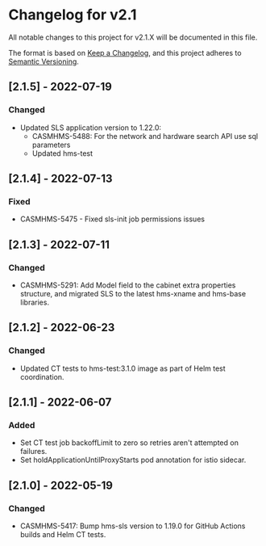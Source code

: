 # Changelog for v2.1

All notable changes to this project for v2.1.X will be documented in this file.

The format is based on [Keep a Changelog](https://keepachangelog.com/en/1.0.0/),
and this project adheres to [Semantic Versioning](https://semver.org/spec/v2.0.0.html).

## [2.1.5] - 2022-07-19
### Changed
- Updated SLS application version to 1.22.0:
    - CASMHMS-5488: For the network and hardware search API use sql parameters
    - Updated hms-test

## [2.1.4] - 2022-07-13

### Fixed

- CASMHMS-5475 - Fixed sls-init job permissions issues

## [2.1.3] - 2022-07-11

### Changed
- CASMHMS-5291: Add Model field to the cabinet extra properties structure, and migrated SLS to the latest hms-xname and hms-base libraries.

## [2.1.2] - 2022-06-23
### Changed
- Updated CT tests to hms-test:3.1.0 image as part of Helm test coordination.

## [2.1.1] - 2022-06-07
### Added
- Set CT test job backoffLimit to zero so retries aren't attempted on failures.
- Set holdApplicationUntilProxyStarts pod annotation for istio sidecar.

## [2.1.0] - 2022-05-19
### Changed
- CASMHMS-5417: Bump hms-sls version to 1.19.0 for GitHub Actions builds and Helm CT tests.
